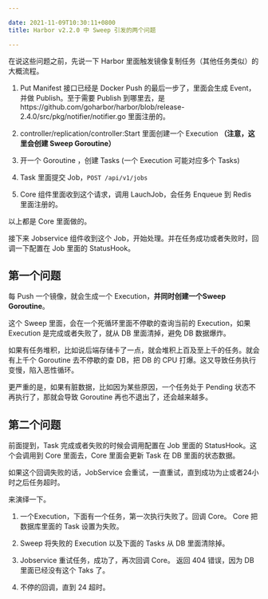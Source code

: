 ```yaml
---

date: 2021-11-09T10:30:11+0800
title: Harbor v2.2.0 中 Sweep 引发的两个问题

---
```


在说这些问题之前，先说一下 Harbor 里面触发镜像复制任务（其他任务类似）的大概流程。

1. Put Manifest 接口已经是 Docker Push 的最后一步了，里面会生成 Event，并做 Publish。至于需要 Publish 到哪里去，是https://github.com/goharbor/harbor/blob/release-2.4.0/src/pkg/notifier/notifier.go 里面注册的。

2. controller/replication/controller:Start 里面创建一个 Execution **（注意，这里会创建 Sweep Goroutine）**

3. 开一个 Goroutine ，创建 Tasks (一个 Execution 可能对应多个 Tasks)

4. Task 里面提交 Job，`POST /api/v1/jobs`

5. Core 组件里面收到这个请求，调用 LauchJob，会任务 Enqueue 到 Redis 里面注册的。

以上都是 Core 里面做的。

接下来 Jobservice 组件收到这个 Job，开始处理。并在任务成功或者失败时，回调一下配置在 Job 里面的 StatusHook。

<!--more-->

## 第一个问题

每 Push 一个镜像，就会生成一个 Execution，**并同时创建一个Sweep Goroutine**。

这个 Sweep 里面，会在一个死循环里面不停歇的查询当前的 Execution，如果 Execution 是完成或者失败了，就从 DB 里面清掉，避免 DB 数据爆炸。

如果有任务堆积，比如说后端存储卡了一点，就会堆积上百及至上千的任务。就会有上千个 Goroutine 去不停歇的查 DB，把 DB 的 CPU 打爆。这又导致任务执行变慢，陷入恶性循环。

更严重的是，如果有脏数据，比如因为某些原因，一个任务处于 Pending 状态不再执行了，那就会导致 Goroutine 再也不退出了，还会越来越多。

## 第二个问题

前面提到，Task 完成或者失败的时候会调用配置在 Job 里面的 StatusHook。这个会调用到 Core 里面去，Core 里面会更新 Task 在 DB 里面的状态数据。

如果这个回调失败的话，JobService 会重试，一直重试，直到成功为止或者24小时之后任务超时。

来演绎一下。

1. 一个Execution，下面有一个任务，第一次执行失败了。回调 Core。 Core 把数据库里面的 Task 设置为失败。

2. Sweep 将失败的 Execution 以及下面的 Tasks 从 DB 里面清除掉。

3. Jobservice 重试任务，成功了，再次回调 Core。 返回 404 错误，因为 DB 里面已经没有这个 Taks 了。

4. 不停的回调，直到 24 超时。
